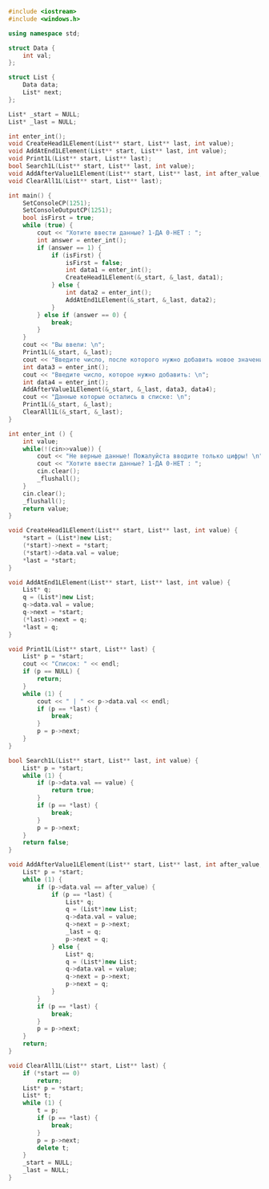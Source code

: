 ﻿```c++
#include <iostream>
#include <windows.h>

using namespace std;

struct Data {
	int val;
};

struct List {
	Data data;
	List* next;
};

List* _start = NULL;
List* _last = NULL;

int enter_int();
void CreateHead1LElement(List** start, List** last, int value);
void AddAtEnd1LElement(List** start, List** last, int value);
void Print1L(List** start, List** last);
bool Search1L(List** start, List** last, int value);
void AddAfterValue1LElement(List** start, List** last, int after_value, int value);
void ClearAll1L(List** start, List** last);

int main() {
	SetConsoleCP(1251);
	SetConsoleOutputCP(1251);
	bool isFirst = true;
	while (true) {
		cout << "Хотите ввести данные? 1-ДА 0-НЕТ : ";
		int answer = enter_int();
		if (answer == 1) {
			if (isFirst) {
				isFirst = false;
				int data1 = enter_int();
				CreateHead1LElement(&_start, &_last, data1);
			} else {
				int data2 = enter_int();
				AddAtEnd1LElement(&_start, &_last, data2);
			}
		} else if (answer == 0) {
			break;
		}
	}
	cout << "Вы ввели: \n";
	Print1L(&_start, &_last);
	cout << "Введите число, после которого нужно добавить новое значение: \n";
	int data3 = enter_int();
	cout << "Введите число, которое нужно добавить: \n";
	int data4 = enter_int();
	AddAfterValue1LElement(&_start, &_last, data3, data4);
	cout << "Данные которые остались в списке: \n";
	Print1L(&_start, &_last);
	ClearAll1L(&_start, &_last);
}

int enter_int () {
	int value;
	while(!(cin>>value)) {
		cout << "Не верные данные! Пожалуйста вводите только цифры! \n";
		cout << "Хотите ввести данные? 1-ДА 0-НЕТ : ";
		cin.clear();
		_flushall();
	}
	cin.clear();
	_flushall();
	return value;
}

void CreateHead1LElement(List** start, List** last, int value) {
	*start = (List*)new List;
	(*start)->next = *start;
	(*start)->data.val = value;
	*last = *start;
}

void AddAtEnd1LElement(List** start, List** last, int value) {
	List* q;
	q = (List*)new List;
	q->data.val = value;
	q->next = *start;
	(*last)->next = q;
	*last = q;
}

void Print1L(List** start, List** last) {
	List* p = *start;
	cout << "Список: " << endl;
	if (p == NULL) {
		return;
	}
	while (1) {
		cout << " | " << p->data.val << endl;
		if (p == *last) {
			break;
		}
		p = p->next;
	}
}

bool Search1L(List** start, List** last, int value) {
	List* p = *start;
	while (1) {
		if (p->data.val == value) {
			return true;
		}
		if (p == *last) {
			break;
		}
		p = p->next;
	}
	return false;
}

void AddAfterValue1LElement(List** start, List** last, int after_value, int value) {
	List* p = *start;
	while (1) {
		if (p->data.val == after_value) {
			if (p == *last) {
				List* q;
				q = (List*)new List;
				q->data.val = value;
				q->next = p->next;
				_last = q;
				p->next = q;
			} else {
				List* q;
				q = (List*)new List;
				q->data.val = value;
				q->next = p->next;
				p->next = q;
			}
		}
		if (p == *last) {
			break;
		}
		p = p->next;
	}
	return;
}

void ClearAll1L(List** start, List** last) {
	if (*start == 0)
		return;
	List* p = *start;
	List* t;
	while (1) {
		t = p;
		if (p == *last) {
			break;
		}
		p = p->next;
		delete t;
	}
	_start = NULL;
	_last = NULL;
}

```
